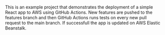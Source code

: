This is an example project that demonstrates the deployment of a simple 
React app to AWS using GitHub Actions. New features are pushed to the features
branch and then GitHub Actions runs tests on every new pull request to the main
branch. If successfull the app is updated on AWS Elastic Beanstalk. 